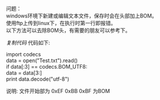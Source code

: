 问题：  
windows环境下新建或编辑文本文件，保存时会在头部加上BOM。  
使用ftp上传到linux下，在执行时第一行即报错。  
以下方法可以去除BOM头，有需要的朋友可以参考下。

_复制代码_ 代码如下:

  
import codecs  
data = open("Test.txt").read()  
if data[:3] == codecs.BOM_UTF8:  
data = data[3:]  
print data.decode("utf-8")  

说明: 文件开始部为 0xEF 0xBB 0xBF 为BOM


